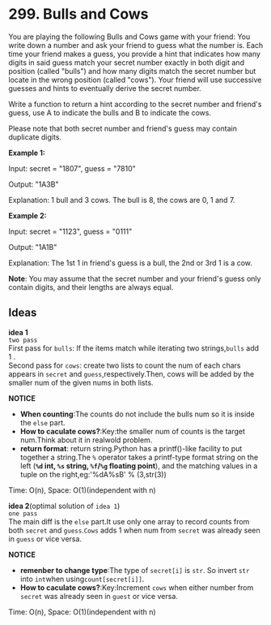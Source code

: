 # 299. Bulls and Cows     

You are playing the following Bulls and Cows game with your friend: You write down a number and ask your friend to guess what the number is. Each time your friend makes a guess, you provide a hint that indicates how many digits in said guess match your secret number exactly in both digit and position (called "bulls") and how many digits match the secret number but locate in the wrong position (called "cows"). Your friend will use successive guesses and hints to eventually derive the secret number.

Write a function to return a hint according to the secret number and friend's guess, use A to indicate the bulls and B to indicate the cows. 

Please note that both secret number and friend's guess may contain duplicate digits.       

**Example 1:**   

Input: secret = "1807", guess = "7810"  

Output: "1A3B"  

Explanation: 1 bull and 3 cows. The bull is 8, the cows are 0, 1 and 7.    

**Example 2:**  

Input: secret = "1123", guess = "0111"   

Output: "1A1B"  

Explanation: The 1st 1 in friend's guess is a bull, the 2nd or 3rd 1 is a cow.   

**Note**: You may assume that the secret number and your friend's guess only contain digits, and their lengths are always equal.      

## Ideas  
**idea 1**      
`two pass`    
First pass for `bulls`: If the items match while iterating two strings,`bulls` add 1 .   
Second pass for  `cows`: create two lists to count the num of each chars appears in `secret` and `guess`,respectively.Then, cows will be added by the smaller num of the given nums in both lists.   

**NOTICE**      
   
* **When counting**:The counts do not include the bulls num so it is inside the `else` part.
* **How to caculate cows?**:Key:the smaller num of counts is the target num.Think about it in realwold problem.     
* **return format**: return string.Python has a printf()-like facility to put together a string.The `%` operator takes a printf-type format string on the left (**`%d` int, `%s` string, `%f`/`%g` floating point**), and the matching values in a tuple on the right,eg:'%dA%sB' % (3,str(3))     

Time: O(n), Space: O(1)(independent with n)   

**idea 2**(optimal solution of `idea 1`)      
`one pass`     
The main diff is the `else` part.It use only one array to record counts from both `secret` and `guess`.`Cows` adds 1 when num from `secret` was already seen in `guess` or vice versa.      

**NOTICE**      
   
* **remenber to change type**:The type of `secret[i]` is `str`. So invert `str` into `int`when using`count[secret[i]]`.           
* **How to caculate cows?**:Key:Increment `cows` when either number from `secret` was already seen in `guest` or vice versa.              

Time: O(n), Space: O(1)(independent with n)        



